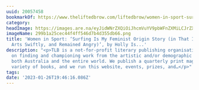 ```yaml
---
uuid: 20057458
bookmarkOf: https://www.theliftedbrow.com/liftedbrow/women-in-sport-surfing-is-my-feminist-origin
category:
headImage: https://images.are.na/eyJidWNrZXQiOiJhcmVuYV9pbWFnZXMiLCJrZXkiOiIyMDA1NzQ1OC9vcmlnaW5hbF8yOTliMWEyNWNlYzQ0ZjRmZjU0NmQ3YjRkMzU1ZGI2Ni5wbmciLCJlZGl0cyI6eyJyZXNpemUiOnsid2lkdGgiOjEyMDAsImhlaWdodCI6MTIwMCwiZml0IjoiaW5zaWRlIiwid2l0aG91dEVubGFyZ2VtZW50Ijp0cnVlfSwid2VicCI6eyJxdWFsaXR5Ijo5MH0sImpwZWciOnsicXVhbGl0eSI6OTB9LCJyb3RhdGUiOm51bGx9fQ==?bc=0
imageName: 299b1a25cec44f4ff546d7b4d355db66.png
title: 'Women in Sport: ‘Surfing Is My Feminist Origin Story (in That I Left for the
  Arts Swiftly, and Remained Angry)’, by Holly Is...'
description: "<p>TLB is a not-for-profit literary publishing organisation that focuses
  on finding and championing work from the artistic and/or demographic margins, from
  both Australia and the entire world. We publish a quarterly print magazine and a
  variety of books, and we run this website, events, prizes, and…</p>"
tags:
date: '2023-01-26T19:46:16.086Z'
---
```

